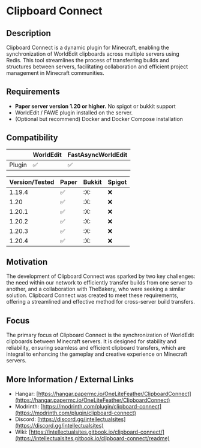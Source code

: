 # Clipboard Connect

## Description
Clipboard Connect is a dynamic plugin for Minecraft, enabling the synchronization of WorldEdit clipboards across multiple servers using Redis. This tool streamlines the process of transferring builds and structures between servers, facilitating collaboration and efficient project management in Minecraft communities.

## Requirements
- **Paper server version 1.20 or higher.** No spigot or bukkit support
- WorldEdit / FAWE plugin installed on the server.
- (Optional but recommend) Docker and Docker Compose installation

## Compatibility
|        | WorldEdit          | FastAsyncWorldEdit |
|--------|--------------------|--------------------|
| Plugin | :white_check_mark: | :white_check_mark: |

| Version/Tested | Paper              | Bukkit | Spigot |
|----------------|--------------------|--------|--------|
| 1.19.4         | :white_check_mark: | :X:    | :x:    |
| 1.20           | :white_check_mark: | :X:    | :x:    |
| 1.20.1         | :white_check_mark: | :X:    | :x:    |
| 1.20.2         | :white_check_mark: | :X:    | :x:    |
| 1.20.3         | :white_check_mark: | :X:    | :x:    |
| 1.20.4         | :white_check_mark: | :X:    | :x:    |


## Motivation
The development of Clipboard Connect was sparked by two key challenges: the need within our network to efficiently transfer builds from one server to another, and a collaboration with TheBakery, who were seeking a similar solution. Clipboard Connect was created to meet these requirements, offering a streamlined and effective method for cross-server build transfers.

## Focus
The primary focus of Clipboard Connect is the synchronization of WorldEdit clipboards between Minecraft servers. It is designed for stability and reliability, ensuring seamless and efficient clipboard transfers, which are integral to enhancing the gameplay and creative experience on Minecraft servers.

## More Information / External Links
- Hangar: [https://hangar.papermc.io/OneLiteFeather/ClipboardConnect](https://hangar.papermc.io/OneLiteFeather/ClipboardConnect)
- Modrinth: [https://modrinth.com/plugin/clipboard-connect](https://modrinth.com/plugin/clipboard-connect)
- Discord: [https://discord.gg/intellectualsites](https://discord.gg/intellectualsites)
- Wiki: [https://intellectualsites.gitbook.io/clipboard-connect/](https://intellectualsites.gitbook.io/clipboard-connect/readme)

